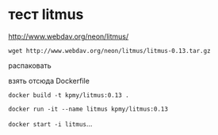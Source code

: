 # тест litmus

http://www.webdav.org/neon/litmus/

`wget http://www.webdav.org/neon/litmus/litmus-0.13.tar.gz`

распаковать

взять отсюда Dockerfile

`docker build -t kpmy/litmus:0.13 .`

`docker run -it --name litmus kpmy/litmus:0.13`

`docker start -i litmus`...
